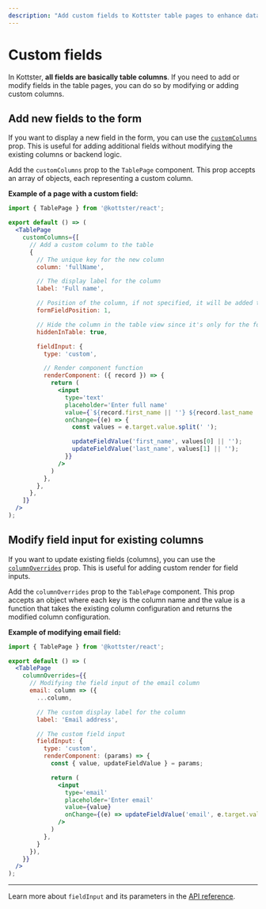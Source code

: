 ```yaml
---
description: "Add custom fields to Kottster table pages to enhance data management. Learn how to create custom columns and render components in forms."
---
```


# Custom fields

In Kottster, **all fields are basically table columns**. If you need to add  or modify fields in the table pages, you can do so by modifying or adding custom columns.

## Add new fields to the form

If you want to display a new field in the form, you can use the [`customColumns`](../../ui/table-page-component.md#customcolumns) prop. This is useful for adding additional fields without modifying the existing columns or backend logic.

Add the `customColumns` prop to the `TablePage` component. This prop accepts an array of objects, each representing a custom column.

**Example of a page with a custom field:**

```jsx [app/pages/users/index.jsx]
import { TablePage } from '@kottster/react';

export default () => (
  <TablePage
    customColumns={[
      // Add a custom column to the table
      {
        // The unique key for the new column
        column: 'fullName',

        // The display label for the column
        label: 'Full name',

        // Position of the column, if not specified, it will be added to the end
        formFieldPosition: 1,

        // Hide the column in the table view since it's only for the form
        hiddenInTable: true,

        fieldInput: {
          type: 'custom',

          // Render component function
          renderComponent: ({ record }) => {
            return (
              <input 
                type='text'
                placeholder='Enter full name'
                value={`${record.first_name || ''} ${record.last_name || ''}`}
                onChange={(e) => {
                  const values = e.target.value.split(' ');

                  updateFieldValue('first_name', values[0] || '');
                  updateFieldValue('last_name', values[1] || '');
                }}
              />
            )
          },
        },
      },
    ]}
  />
);
```

## Modify field input for existing columns

If you want to update existing fields (columns), you can use the [`columnOverrides`](../../ui/table-page-component.md#columnoverrides) prop. This is useful for adding custom render for field inputs.

Add the `columnOverrides` prop to the `TablePage` component. This prop accepts an object where each key is the column name and the value is a function that takes the existing column configuration and returns the modified column configuration.

**Example of modifying email field:**

```jsx [app/pages/users/index.jsx]
import { TablePage } from '@kottster/react';

export default () => (
  <TablePage
    columnOverrides={{
      // Modifying the field input of the email column
      email: column => ({
        ...column,

        // The custom display label for the column
        label: 'Email address',

        // The custom field input
        fieldInput: {
          type: 'custom',
          renderComponent: (params) => {
            const { value, updateFieldValue } = params;

            return (
              <input 
                type='email'
                placeholder='Enter email'
                value={value} 
                onChange={(e) => updateFieldValue('email', e.target.value)} 
              />
            )
          },
        }
      }),
    }}
  />
);
```

---

Learn more about `fieldInput` and its parameters in the [API reference](../configuration/api.md).